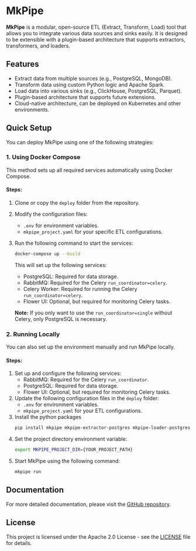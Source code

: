 
# MkPipe

**MkPipe** is a modular, open-source ETL (Extract, Transform, Load) tool that allows you to integrate various data sources and sinks easily. It is designed to be extensible with a plugin-based architecture that supports extractors, transformers, and loaders.

## Features

- Extract data from multiple sources (e.g., PostgreSQL, MongoDB).
- Transform data using custom Python logic and Apache Spark.
- Load data into various sinks (e.g., ClickHouse, PostgreSQL, Parquet).
- Plugin-based architecture that supports future extensions.
- Cloud-native architecture, can be deployed on Kubernetes and other environments.

## Quick Setup

You can deploy MkPipe using one of the following strategies:

### 1. Using Docker Compose

This method sets up all required services automatically using Docker Compose.

#### Steps:

1. Clone or copy the `deploy` folder from the repository.
2. Modify the configuration files:
   - `.env` for environment variables.
   - `mkpipe_project.yaml` for your specific ETL configurations.
3. Run the following command to start the services:
   ```bash
   docker-compose up --build
   ```
   This will set up the following services:
   - PostgreSQL: Required for data storage.
   - RabbitMQ: Required for the Celery `run_coordinator=celery`.
   - Celery Worker: Required for running the Celery `run_coordinator=celery`.
   - Flower UI: Optional, but required for monitoring Celery tasks.

   **Note:** If you only want to use the `run_coordinator=single` without Celery, only PostgreSQL is necessary.

### 2. Running Locally

You can also set up the environment manually and run MkPipe locally.

#### Steps:

1. Set up and configure the following services:
   - RabbitMQ: Required for the Celery `run_coordinator`.
   - PostgreSQL: Required for data storage.
   - Flower UI: Optional, but required for monitoring Celery tasks.
2. Update the following configuration files in the `deploy` folder:
   - `.env` for environment variables.
   - `mkpipe_project.yaml` for your ETL configurations.
3. Install the python packages
   ```bash
   pip install mkpipe mkpipe-extractor-postgres mkpipe-loader-postgres
   ```
4. Set the project directory environment variable:
   ```bash
   export MKPIPE_PROJECT_DIR={YOUR_PROJECT_PATH}
   ```
5. Start MkPipe using the following command:
   ```bash
   mkpipe run
   ```

## Documentation

For more detailed documentation, please visit the [GitHub repository](https://github.com/m-karakus/mkpipe).

## License

This project is licensed under the Apache 2.0 License - see the [LICENSE](LICENSE) file for details.
